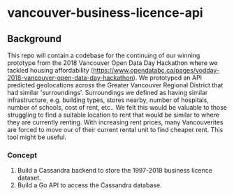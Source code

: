 # vancouver-business-licence-api

## Background

This repo will contain a codebase for the continuing of our winning prototype from the 2018 Vancouver Open Data Day Hackathon where we tackled housing affordability (https://www.opendatabc.ca/pages/vodday-2018-vancouver-open-data-day-hackathon). We prototyped an API predicted geolocations across the Greater Vancouver Regional District that had similar 'surroundings'. Surroundings we defined as having similar infrastructure, e.g. building types, stores nearby, number of hospitals, number of schools, cost of rent, etc.. We felt this would be valuable to those struggling to find a suitable location to rent that would be similar to where they are currently renting. With increasing rent prices, many Vancouverites are forced to move our of their current rental unit to find cheaper rent. This tool might be useful.

### Concept

1. Build a Cassandra backend to store the 1997-2018 business licence dataset.
2. Build a Go API to access the Cassandra database.
